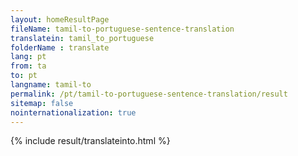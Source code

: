 ```yaml
---
layout: homeResultPage
fileName: tamil-to-portuguese-sentence-translation
translatein: tamil_to_portuguese
folderName : translate
lang: pt
from: ta
to: pt
langname: tamil-to
permalink: /pt/tamil-to-portuguese-sentence-translation/result
sitemap: false
nointernationalization: true
---
```

{% include result/translateinto.html %}

<script src="/js/result/translation.js" data-foldername="{{page.folderName}}" data-lang="{{page.lang}}"></script>
